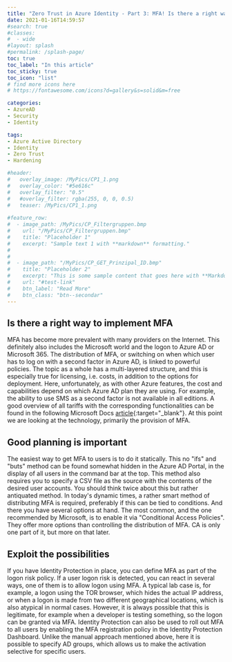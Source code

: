 ```yaml
---
title: "Zero Trust in Azure Identity - Part 3: MFA! Is there a right way?"
date: 2021-01-16T14:59:57
#search: true
#classes:
#  - wide
#layout: splash
#permalink: /splash-page/
toc: true
toc_label: "In this article"
toc_sticky: true
toc_icon: "list"
# find more icons here
# https://fontawesome.com/icons?d=gallery&s=solid&m=free

categories:
- AzureAD
- Security
- Identity

tags:
- Azure Active Directory
- Identity
- Zero Trust
- Hardening

#header:
#   overlay_image: /MyPics/CP1_1.png
#   overlay_color: "#5e616c"
#   overlay_filter: "0.5"
#   #overlay_filter: rgba(255, 0, 0, 0.5)
#   teaser: /MyPics/CP1_1.png
   
#feature_row:
#  - image_path: /MyPics/CP_Filtergruppen.bmp
#    url: "/MyPics/CP_Filtergruppen.bmp"
#    title: "Placeholder 1"
#    excerpt: "Sample text 1 with **markdown** formatting."
#
#
#  - image_path: "/MyPics/CP_GET_Prinzipal_ID.bmp"
#    title: "Placeholder 2"
#    excerpt: "This is some sample content that goes here with **Markdown** formatting."
#    url: "#test-link"
#    btn_label: "Read More"
#    btn_class: "btn--secondar"
---
```


## Is there a right way to implement MFA

MFA has become more prevalent with many providers on the Internet. This definitely also includes the Microsoft world and the logon to Azure AD or Microsoft 365. The distribution of MFA, or switching on when which user has to log on with a second factor in Azure AD, is linked to powerful policies. The topic as a whole has a multi-layered structure, and this is especially true for licensing, i.e. costs, in addition to the options for deployment. Here, unfortunately, as with other Azure features, the cost and capabilities depend on which Azure AD plan they are using. For example, the ability to use SMS as a second factor is not available in all editions. A good overview of all tariffs with the corresponding functionalities can be found in the following Microsoft Docs [article](https://docs.microsoft.com/de-de/azure/active-directory/authentication/concept-mfa-licensing){:target="_blank"}. At this point we are looking at the technology, primarily the provision of MFA.

## Good planning is important

The easiest way to get MFA to users is to do it statically. This no "ifs" and "buts" method can be found somewhat hidden in the Azure AD Portal, in the display of all users in the command bar at the top. This method also requires you to specify a CSV file as the source with the contents of the desired user accounts. You should think twice about this but rather antiquated method. In today's dynamic times, a rather smart method of distributing MFA is required, preferably if this can be tied to conditions. And there you have several options at hand. The most common, and the one recommended by Microsoft, is to enable it via "Conditional Access Policies". They offer more options than controlling the distribution of MFA. CA is only one part of it, but more on that later.

## Exploit the possibilities

If you have Identity Protection in place, you can define MFA as part of the logon risk policy. If a user logon risk is detected, you can react in several ways, one of them is to allow logon using MFA.
A typical lab case is, for example, a logon using the TOR browser, which hides the actual IP address, or when a logon is made from two different geographical locations, which is also atypical in normal cases. However, it is always possible that this is legitimate, for example when a developer is testing something, so the logon can be granted via MFA. Identity Protection can also be used to roll out MFA to all users by enabling the MFA registration policy in the Identity Protection Dashboard. Unlike the manual approach mentioned above, here it is possible to specify AD groups, which allows us to make the activation selective for specific users.